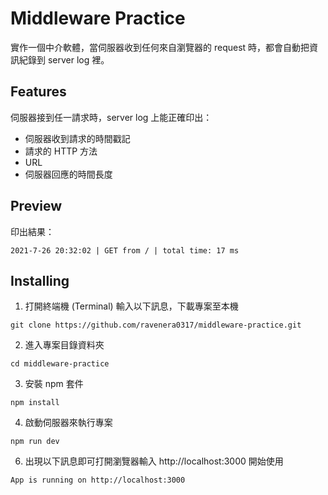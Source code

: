# Middleware Practice

實作一個中介軟體，當伺服器收到任何來自瀏覽器的 request 時，都會自動把資訊紀錄到 server log 裡。

## Features

伺服器接到任一請求時，server log 上能正確印出：

- 伺服器收到請求的時間戳記
- 請求的 HTTP 方法
- URL
- 伺服器回應的時間長度

## Preview

印出結果：

```
2021-7-26 20:32:02 | GET from / | total time: 17 ms
```

## Installing

1. 打開終端機 (Terminal) 輸入以下訊息，下載專案至本機

```
git clone https://github.com/ravenera0317/middleware-practice.git
```

2. 進入專案目錄資料夾

```
cd middleware-practice
```

3. 安裝 npm 套件

```
npm install
```

4. 啟動伺服器來執行專案

```
npm run dev
```

6. 出現以下訊息即可打開瀏覽器輸入 http://localhost:3000 開始使用

```
App is running on http://localhost:3000
```
